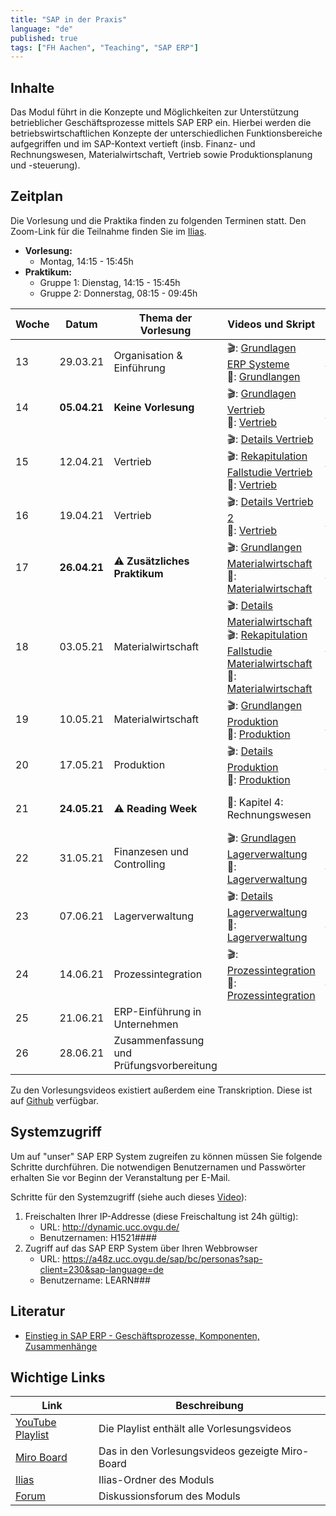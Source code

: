 ```yaml
---
title: "SAP in der Praxis"
language: "de"
published: true
tags: ["FH Aachen", "Teaching", "SAP ERP"]
---
```


## Inhalte

Das Modul führt in die Konzepte und Möglichkeiten zur Unterstützung betrieblicher Geschäftsprozesse mittels SAP ERP ein.
Hierbei werden die betriebswirtschaftlichen Konzepte der unterschiedlichen Funktionsbereiche aufgegriffen und im SAP-Kontext vertieft
(insb. Finanz- und Rechnungswesen, Materialwirtschaft, Vertrieb sowie Produktionsplanung und -steuerung).

## Zeitplan

Die Vorlesung und die Praktika finden zu folgenden Terminen statt. Den Zoom-Link für die Teilnahme finden Sie im [Ilias](https://www.ili.fh-aachen.de/goto_elearning_crs_702774.html).

- **Vorlesung:**
    - Montag, 14:15 - 15:45h
- **Praktikum:**
    - Gruppe 1: Dienstag, 14:15 - 15:45h
    - Gruppe 2: Donnerstag, 08:15 - 09:45h

| Woche | Datum    |  Thema der Vorlesung         | Videos und Skript                                          | Praktikumsaufgabe                                               |
| ----- | -------- | ---------------------------- | ---------------------------------------------------------- | --------------------------------------------------------------- |
| 13    | 29.03.21 |Organisation & Einführung   | 🎬: [Grundlagen ERP Systeme](https://youtu.be/UC1czfAo_NM) <br/> 📕: [Grundlangen](02_grundlagen.pdf) | ✅: [Fallstudie Navigation](case_study_navigation.pdf) <br/> 📗: [Global Bike Story](global_bike_story.pdf) |
| 14    | **05.04.21** | **Keine Vorlesung**         | 🎬: [Grundlagen Vertrieb](https://youtu.be/TZlFXd6Jamo) <br/> 📕: [Vertrieb](03_vertrieb.pdf) | ✅: [Fallstudie Vertrieb](case_study_sd.pdf) |
| 15    | 12.04.21 | Vertrieb | 🎬: [Details Vertrieb](https://youtu.be/6YHY_kvFQps) <br/> 🎬: [Rekapitulation Fallstudie Vertrieb](https://youtu.be/ZljMOLikyj0) <br/>📕: [Vertrieb](03_vertrieb.pdf) | ✅: [Praxisfall Vertrieb 1](praxisfall_sd1.pdf)<br/> ⁉️: [Quiz](https://quizizz.com/join?gc=62789482)|
| 16    | 19.04.21 | Vertrieb                     | 🎬: [Details Vertrieb 2](https://youtu.be/cOqZ0s1yBfI) <br/>📕: [Vertrieb](03_vertrieb.pdf) | ✅: [Praxisfall Vertrieb 2](praxisfall_sd2.pdf)|
| 17    | **26.04.21** |⚠️ **Zusätzliches Praktikum**         | 🎬: [Grundlangen Materialwirtschaft](https://youtu.be/DRW90wql80k)<br/>📕: [Materialwirtschaft](04_materialwirtschaft.pdf) | ✅: [Fallstudie Materialwirtschaft](case_study_mm.pdf)   |
| 18    | 03.05.21 | Materialwirtschaft  | 🎬: [Details Materialwirtschaft](https://youtu.be/5YQGhN4ogJg) <br/> 🎬: [Rekapitulation Fallstudie Materialwirtschaft](https://youtu.be/2Fmgzc6IrXA)<br/>📕: [Materialwirtschaft](04_materialwirtschaft.pdf)  | ✅: [Praxisfall Materialwirtschaft](praxisfall_mm.pdf) <br/> ⁉️: [Quiz](https://quizizz.com/join?gc=26253162)|
| 19    | 10.05.21 |Materialwirtschaft | 🎬: [Grundlangen Produktion](https://youtu.be/_L9FtXfo_-k) <br/>📕: [Produktion](06_produktion.pdf) | ✅: [Fallstudie Produktion](case_study_pp.pdf)|
| 20    | 17.05.21 |Produktion   | 🎬: [Details Produktion](https://youtu.be/NOoakd3FyTc)  <br/>📕: [Produktion](06_produktion.pdf)    | ✅: [Praxisfall Produktion](praxisfall_pp.pdf)<br/> ⁉️: [Quiz](https://quizizz.com/join?gc=64395114)|
| 21    | **24.05.21** | ⚠️ **Reading Week**            | 📕: Kapitel 4: Rechnungswesen | ✅: [Fallstudie FI](case_study_fi.pdf) <br/> ✅: [Fallstudie CO](case_study_co_cca.pdf)i <br/> ⁉️: [Quiz](https://quizizz.com/join?gc=23217370)|
| 22    | 31.05.21 |Finanzesen und Controlling  | 🎬: [Grundlagen Lagerverwaltung](https://youtu.be/6k3cXHBxNGE) <br/> 📕: [Lagerverwaltung](07_lagerverwaltung.pdf) | ✅: [Fallstudie Lagerverwaltung](case_study_wm.pdf) |
| 23    | 07.06.21 | Lagerverwaltung             | 🎬: [Details Lagerverwaltung](https://youtu.be/UaFt8InJ9Yg) <br/> 📕: [Lagerverwaltung](07_lagerverwaltung.pdf) | ✅: [Praxisfall Lagerverwaltung](praxisfall_wm1.pdf) |
| 24    | 14.06.21 | Prozessintegration          | 🎬: [Prozessintegration](https://youtu.be/1vXsvSGHrbs) <br/> 📕: [Prozessintegration](08_prozess_integration.pdf) | ✅: [Praxisfall Prozessintegration](praxisfall_process_integration.pdf) |
| 25    | 21.06.21 | ERP-Einführung in Unternehmen | | **Kein Praktikum** |
| 26    | 28.06.21 | Zusammenfassung und Prüfungsvorbereitung | | **Kein Praktikum** |

Zu den Vorlesungsvideos existiert außerdem eine Transkription. Diese ist auf [Github](https://github.com/ceedee666/transcript_sap_ws20) verfügbar.

## Systemzugriff

Um auf "unser" SAP ERP System zugreifen zu können müssen Sie folgende Schritte durchführen. Die notwendigen Benutzernamen und Passwörter erhalten Sie vor
Beginn der Veranstaltung per E-Mail.

Schritte für den Systemzugriff (siehe auch dieses [Video](https://youtu.be/kibeQuMlYKQ)):

1. Freischalten Ihrer IP-Addresse (diese Freischaltung ist 24h gültig):
    - URL: http://dynamic.ucc.ovgu.de/
    - Benutzernamen: H1521####
2. Zugriff auf das SAP ERP System über Ihren Webbrowser
    - URL: https://a48z.ucc.ovgu.de/sap/bc/personas?sap-client=230&sap-language=de
    - Benutzername: LEARN###

## Literatur
* [Einstieg in SAP ERP - Geschäftsprozesse, Komponenten, Zusammenhänge](https://www.rheinwerk-verlag.de/einstieg-in-sap-erp-geschaeftsprozesse-komponenten-zusammenhaenge-erklaert-am-beispielunternehmen-global-bike/)

## Wichtige Links

| Link | Beschreibung |
| ---- | ------------ |
| [YouTube Playlist](https://www.youtube.com/playlist?list=PLl09U8aTDcv1nplJmrOcLpsGkNBE_zDYn) | Die Playlist enthält alle Vorlesungsvideos |
| [Miro Board](https://miro.com/app/board/o9J_klaBjMQ=/) | Das in den Vorlesungsvideos gezeigte Miro-Board |
| [Ilias](https://www.ili.fh-aachen.de/goto_elearning_crs_702774.html) | Ilias-Ordner des Moduls |
| [Forum](https://www.ili.fh-aachen.de/goto_elearning_frm_710010.html) | Diskussionsforum des Moduls |
